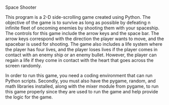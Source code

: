 Space Shooter

This program is a 2-D side-scrolling game created using Python. The objective of the game is to survive as long as possible by defeating n infinite fleet of oncoming enemies by shooting them with your spaceship. The controls for this game include the arrow keys and the space bar. The arrow keys correspond with the direction the player wants to move, and the spacebar is used for shooting. The game also includes a life system where the player has four lives, and the player loses lives if the player comes in contact with an enemy ship or an enemy bullet. However, the player can regain a life if they come in contact with the heart that goes across the screen randomly.

In order to run this game, you need a coding environment that can run Python scripts. Secondly, you must also have the pygame, random, and math libraries installed, along with the mixer module from pygame, to run this game properly since they are used to run the game and help provide the logic for the game.
